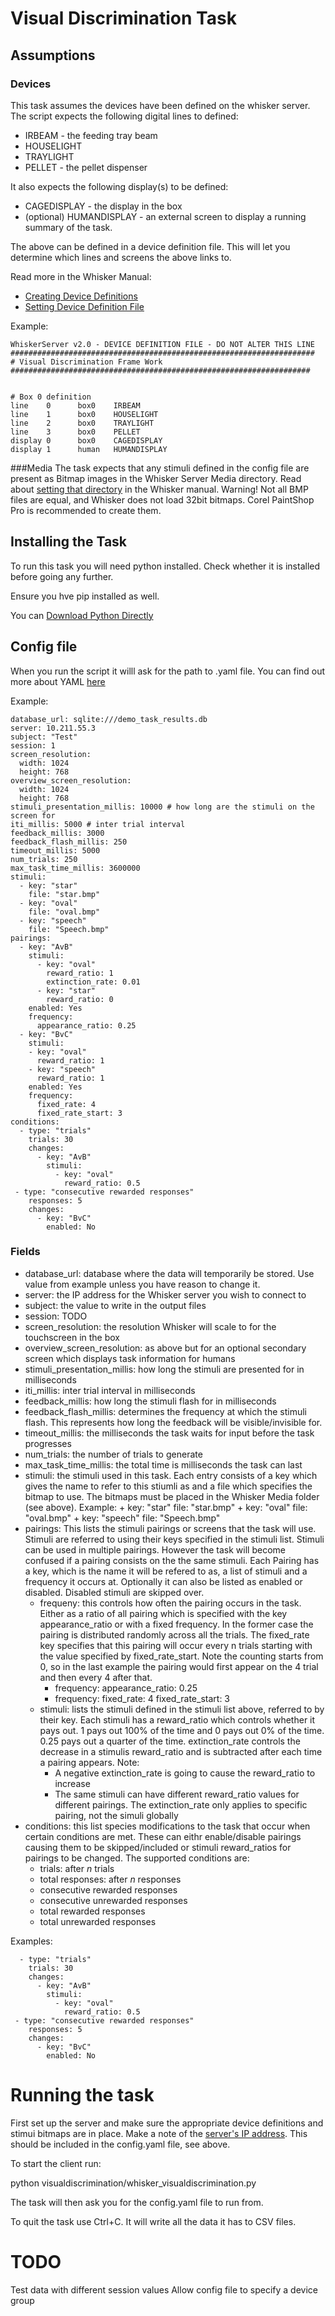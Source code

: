 # Visual Discrimination Task

## Assumptions
### Devices
This task assumes the devices have been defined on the whisker server. The script expects the following digital lines to defined:

- IRBEAM - the feeding tray beam
- HOUSELIGHT
- TRAYLIGHT
- PELLET - the pellet dispenser

It also expects the following display(s) to be defined:

- CAGEDISPLAY - the display in the box
- (optional) HUMANDISPLAY - an external screen to display a running summary of the task.

The above can be defined in a device definition file. This will let you determine which lines and screens the above links to. 

Read more in the Whisker Manual:

- [Creating Device Definitions](http://egret.psychol.cam.ac.uk/whisker/help/WhiskerHelp/index.html?prog_serverdevicenames.htm) 
- [Setting Device Definition File](http://egret.psychol.cam.ac.uk/whisker/help/WhiskerHelp/index.html?console_setddf.htm)

Example:

    WhiskerServer v2.0 - DEVICE DEFINITION FILE - DO NOT ALTER THIS LINE
    ####################################################################
    # Visual Discrimination Frame Work 
    ###################################################################
     
     
    # Box 0 definition
    line    0      box0    IRBEAM
    line    1      box0    HOUSELIGHT
    line    2      box0    TRAYLIGHT
    line    3      box0    PELLET
    display 0      box0    CAGEDISPLAY
    display 1      human   HUMANDISPLAY

###Media
The task expects that any stimuli defined in the config file are present as Bitmap images in the Whisker Server Media directory. Read about [setting that directory](http://egret.psychol.cam.ac.uk/whisker/help/WhiskerHelp/console_setmultimediafolder.htm) in the Whisker manual. Warning! Not all BMP files are equal, and Whisker does not load 32bit bitmaps. Corel PaintShop Pro is recommended to create them.

## Installing the Task
To run this task you will need python installed. Check whether it is installed before going any further. 

Ensure you hve pip installed as well. 

 You can [Download Python Directly](https://www.python.org/downloads/)

## Config file

When you run the script it willl ask for the path to .yaml file. You can find out more about YAML [here](http://www.yaml.org/start.html)

Example:

    database_url: sqlite:///demo_task_results.db 
    server: 10.211.55.3
    subject: "Test"
    session: 1
    screen_resolution:
      width: 1024
      height: 768
    overview_screen_resolution:
      width: 1024
      height: 768
    stimuli_presentation_millis: 10000 # how long are the stimuli on the screen for
    iti_millis: 5000 # inter trial interval
    feedback_millis: 3000
    feedback_flash_millis: 250
    timeout_millis: 5000
    num_trials: 250
    max_task_time_millis: 3600000
    stimuli:
      - key: "star"
        file: "star.bmp"
      - key: "oval"
        file: "oval.bmp"
      - key: "speech"
        file: "Speech.bmp"
    pairings:
      - key: "AvB"
        stimuli:
          - key: "oval"
            reward_ratio: 1
            extinction_rate: 0.01
          - key: "star"
            reward_ratio: 0
        enabled: Yes
        frequency:
          appearance_ratio: 0.25
      - key: "BvC"
        stimuli:
        - key: "oval"
          reward_ratio: 1
        - key: "speech"
          reward_ratio: 1
        enabled: Yes
        frequency:
          fixed_rate: 4
          fixed_rate_start: 3
    conditions:
      - type: "trials"
        trials: 30
        changes:
          - key: "AvB"
            stimuli: 
              - key: "oval"
                reward_ratio: 0.5
     - type: "consecutive rewarded responses"
        responses: 5
        changes:
          - key: "BvC"
            enabled: No

### Fields
- database_url: database where the data will temporarily be stored. Use value from example unless you have reason to change it.
- server: the IP address for the Whisker server you wish to connect to
- subject: the value to write in the output files
- session: TODO 
- screen_resolution: the resolution Whisker will scale to for the touchscreen in the box
- overview_screen_resolution: as above but for an optional secondary screen which displays task information for humans
- stimuli_presentation_millis: how long the stimuli are presented for in milliseconds
- iti_millis: inter trial interval in milliseconds
- feedback_millis: how long the stimuli flash for in milliseconds
- feedback_flash_millis: determines the frequency at which the stimuli flash. This represents how long the feedback will be visible/invisible for. 
- timeout_millis: the milliseconds the task waits for input before the task progresses
- num_trials: the number of trials to generate
- max_task_time_millis: the total time is milliseconds the task can last
- stimuli: the stimuli used in this task. Each entry consists of a key which gives the name to refer to this stiumli as and a file which specifies the bitmap to use. The bitmaps must be placed in the Whisker Media folder (see above). Example:
      + key: "star"
        file: "star.bmp"
      + key: "oval"
        file: "oval.bmp"
      + key: "speech"
        file: "Speech.bmp"
- pairings: This lists the stimuli pairings or screens that the task will use. Stimuli are referred to using their keys specified in the stimuli list. Stimuli can be used in multiple pairings. However the task will become confused if a pairing consists on the the same stimuli. Each Pairing has a key, which is the name it will be refered to as, a list of stimuli and a frequency it occurs at. Optionally it can also be listed as enabled or disabled. Disabled stimuli are skipped over. 
    + frequeny: this controls how often the pairing occurs in the task. Either as a ratio of all pairing which is specified with the key appearance_ratio or with a fixed frequency. In the former case the pairing is distributed randomly across all the trials. The fixed_rate key specifies that this pairing will occur every n trials starting with the value specified by fixed_rate_start. Note the counting starts from 0, so in the last example the pairing would first appear on the 4 trial and then every 4 after that.
        - frequency:
            appearance_ratio: 0.25 
        - frequency:
            fixed_rate: 4
            fixed_rate_start: 3
    + stimuli: lists the stimuli defined in the stimuli list above, referred to by their key. Each stimuli has a reward_ratio which controls whether it pays out. 1 pays out 100% of the time and 0 pays out 0% of the time. 0.25 pays out a quarter of the time. extinction_rate controls the decrease in a stimulis reward_ratio and is subtracted after each time a pairing appears. Note:
        + A negative extinction_rate is going to cause the reward_ratio to increase
        + The same stimuli can have different reward_ratio values for different pairings. The extinction_rate only applies to specific pairing, not the simuli globally
- conditions: this list species modifications to the task that occur when certain conditions are met. These can eithr enable/disable pairings causing them to be skipped/included or stimuli reward_ratios for pairings to be changed. The supported conditions are:
    + trials: after _n_ trials
    + total responses: after _n_ responses
    + consecutive rewarded responses
    + consecutive unrewarded responses
    + total rewarded responses
    + total unrewarded responses

Examples:

      - type: "trials"
        trials: 30
        changes:
          - key: "AvB"
            stimuli: 
              - key: "oval"
                reward_ratio: 0.5
     - type: "consecutive rewarded responses"
        responses: 5
        changes:
          - key: "BvC"
            enabled: No

# Running the task
First set up the server and make sure the appropriate device definitions and stimui bitmaps are in place. Make a note of the [server's IP address](https://egret.psychol.cam.ac.uk/whisker/help/WhiskerHelp/index.html?console_serverstatusview.htm). This should be included in the config.yaml file, see above.

To start the client run:
  
  python visualdiscrimination/whisker_visualdiscrimination.py 

The task will then ask you for the config.yaml file to run from. 

To quit the task use Ctrl+C. It will write all the data it has to CSV files. 

# TODO
Test data with different session values
Allow config file to specify a device group

